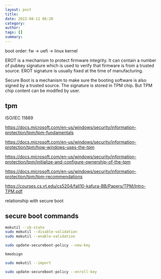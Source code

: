 ```yaml
---
layout: post
title:
date: 2022-08-11 06:20
category:
author:
tags: []
summary:
---
```


boot order: fw -> uefi -> linux kernel

EROT is a mechanism to protect firmware integrity. It can contain a number of pubkey signature which is used to verify that firmware is from a trusted source. EROT signature is usually fixed at the time of manufacturing.

Secure Boot is a mechanism to make sure the booting software is also signed by a trusted source. The signature is stored in TPM chip. But TPM chip content can be modifed by user.

## tpm

 ISO/IEC 11889

https://docs.microsoft.com/en-us/windows/security/information-protection/tpm/tpm-fundamentals

https://docs.microsoft.com/en-us/windows/security/information-protection/tpm/how-windows-uses-the-tpm

https://docs.microsoft.com/en-us/windows/security/information-protection/tpm/initialize-and-configure-ownership-of-the-tpm

https://docs.microsoft.com/en-us/windows/security/information-protection/tpm/tpm-recommendations

https://courses.cs.vt.edu/cs5204/fall10-kafura-BB/Papers/TPM/Intro-TPM.pdf

relationship with secure boot

## secure boot commands

```bash
mokutil --sb-state
sudo mokutil --disable-validation
sudo mokutil --enable-validation

sudo update-secureboot-policy --new-key

kmodsign

sudo mokutil --import

sudo update-secureboot-policy --enroll-key
```
